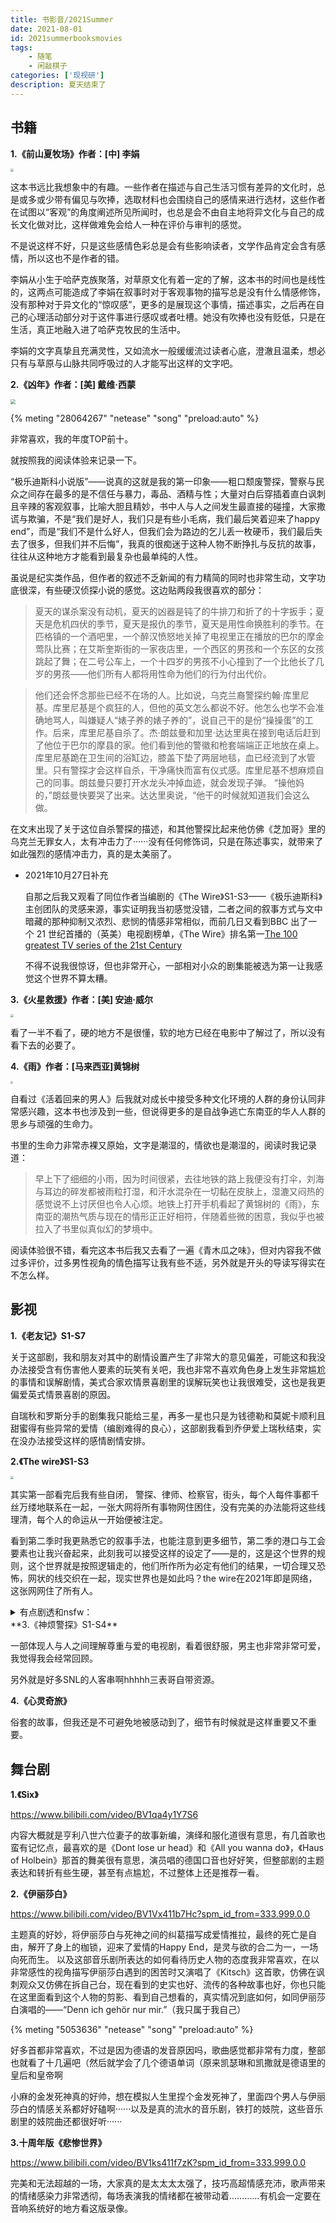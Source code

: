 ```yaml
---
title: 书影音/2021Summer
date: 2021-08-01 
id: 2021summerbooksmovies
tags:  
    - 随笔
    - 闲敲棋子
categories: ['现视研']
description: 夏天结束了
---
```


## <span id="inline-toc">书籍</span>



**1.《前山夏牧场》作者：[中] 李娟**

<img src="https://images-na.ssl-images-amazon.com/images/S/compressed.photo.goodreads.com/books/1528976666i/28630101.jpg" style="zoom:33%;" />

这本书远比我想象中的有趣。一些作者在描述与自己生活习惯有差异的文化时，总是或多或少带有偏见与吹捧，选取材料也会围绕自己的感情来进行选材，这些作者在试图以“客观”的角度阐述所见所闻时，也总是会不由自主地将异文化与自己的成长文化做对比，这样做难免会给人一种在评价与审判的感觉。

不是说这样不好，只是这些感情色彩总是会有些影响读者，文学作品肯定会含有感情，所以这也不是作者的错。

李娟从小生于哈萨克族聚落，对草原文化有着一定的了解，这本书的时间也是线性的，这两点可能造成了李娟在叙事时对于客观事物的描写总是没有什么情感修饰，没有那种对于异文化的“惊叹感”，更多的是展现这个事情，描述事实，之后再在自己的心理活动部分对于这件事进行感叹或者吐槽。她没有吹捧也没有贬低，只是在生活，真正地融入进了哈萨克牧民的生活中。

李娟的文字真挚且充满灵性，又如流水一般缓缓流过读者心底，澄澈且温柔，想必只有与草原与山脉共同呼吸过的人才能写出这样的文字吧。

**2.《凶年》作者：[美] 戴维·西蒙**

<img src="https://images-na.ssl-images-amazon.com/images/S/compressed.photo.goodreads.com/books/1482735783i/33584121.jpg" style="zoom: 50%;" />

{% meting "28064267" "netease" "song"  "preload:auto" %}

非常喜欢，我的年度TOP前十。

就按照我的阅读体验来记录一下。

“极乐迪斯科小说版”——说真的这就是我的第一印象——粗口颓废警探，警察与民众之间存在最多的是不信任与暴力，毒品、酒精与性；大量对白后穿插着直白讽刺且辛辣的客观叙事，比喻大胆且精妙，书中人与人之间发生最直接的碰撞，大家撒谎与欺骗，不是“我们是好人，我们只是有些小毛病，我们最后笑着迎来了happy end”，而是“我们不是什么好人，但我们会为路边的乞儿丢一枚硬币，我们最后失去了很多，但我们并不后悔”，我真的很痴迷于这种人物不断挣扎与反抗的故事，往往从这种地方才能看到最复杂也最单纯的人性。

虽说是纪实类作品，但作者的叙述不乏新闻的有力精简的同时也非常生动，文字功底很深，有些硬汉侦探小说的感觉。这边贴两段我很喜欢的部分：

> 夏天的谋杀案没有动机，夏天的凶器是钝了的牛排刀和折了的十字扳手；夏天是危机四伏的季节，夏天是报仇的季节，夏天是用性命换胜利的季节。在匹格镇的一个酒吧里，一个醉汉愤怒地关掉了电视里正在播放的巴尔的摩金莺队比赛；在艾斯奎斯街的一家夜店里，一个西区的男孩和一个东区的女孩跳起了舞；在二号公车上，一个十四岁的男孩不小心撞到了一个比他长了几岁的男孩——他们所有人都将用性命为他们的行为付出代价。
>

> 他们还会怀念那些已经不在场的人。比如说，乌克兰裔警探约翰·库里尼基。库里尼基是个疯狂的人，但他的英文怎么都说不好。他怎么也学不会准确地骂人，叫嫌疑人“婊子养的婊子养的”，说自己干的是份“操操蛋”的工作。后来，库里尼基自杀了。杰·朗兹曼和加里·达达里奥在接到电话后赶到了他位于巴尔的摩县的家。他们看到他的警徽和枪套端端正正地放在桌上。库里尼基跪在卫生间的浴缸边，膝盖下垫了两层地毯，血已经流到了水管里。只有警探才会这样自杀，干净痛快而富有仪式感。库里尼基不想麻烦自己的同事。朗兹曼只要打开水龙头冲掉血迹，就会发现子弹。
> “操他妈的，”朗兹曼快要哭了出来。达达里奥说，“他干的时候就知道我们会这么做。

在文末出现了关于这位自杀警探的描述，和其他警探比起来他仿佛《芝加哥》里的乌克兰无罪女人，太有冲击力了······没有任何修饰词，只是在陈述事实，就带来了如此强烈的感情冲击力，真的是太美丽了。

- 2021年10月27日补充

  自那之后我又观看了同位作者当编剧的《The Wire》S1-S3——《极乐迪斯科》主创团队的灵感来源，事实证明我当初感觉没错，二者之间的叙事方式与文中暗藏的那种抑制又浓烈、悲悯的情感非常相似，而前几日又看到BBC 出了一个 21 世纪首播的（英美）电视剧榜单，《The Wire》排名第一[The 100 greatest TV series of the 21st Century](https://www.bbc.com/culture/article/20211015-the-100-greatest-tv-series-of-the-21st-century)	

  不得不说我很惊讶，但也非常开心，一部相对小众的剧集能被选为第一让我感觉这个世界不算太糟。

**3.《火星救援》作者：[美] 安迪·威尔**

<img src="https://images-na.ssl-images-amazon.com/images/S/compressed.photo.goodreads.com/books/1445005538i/27216931.jpg" style="zoom: 33%;" />

看了一半不看了，硬的地方不是很懂，软的地方已经在电影中了解过了，所以没有看下去的必要了。

**4.《雨》作者：[马来西亚]黄锦树**

<img src="https://images-na.ssl-images-amazon.com/images/S/compressed.photo.goodreads.com/books/1531447136i/40795949.jpg" style="zoom: 25%;" />

自看过《活着回来的男人》后我就对成长中接受多种文化环境的人群的身份认同非常感兴趣，这本书也涉及到一些，但说得更多的是自战争逃亡东南亚的华人人群的思乡与顽强的生命力。

书里的生命力非常赤裸又原始，文字是潮湿的，情欲也是潮湿的，阅读时我记录道：

> 早上下了细细的小雨，因为时间很紧，去往地铁的路上我便没有打伞，刘海与耳边的碎发都被雨粒打湿，和汗水混杂在一切黏在皮肤上，湿漉又闷热的感觉说不上讨厌但也令人心烦。地铁上打开手机看起了黄锦树的《雨》，东南亚的潮热气质与现在的情形正正好相符，伴随着些微的困意，我似乎也被拉入了书里似真似幻的梦境中。

阅读体验很不错，看完这本书后我又去看了一遍《青木瓜之味》，但对内容我不做过多评价，过多男性视角的情色描写让我有些不适，另外就是开头的导读写得实在不怎么样。



## <span id="inline-toc">影视</span>

**1.《老友记》S1-S7**

关于这部剧，我和朋友对其中的剧情设置产生了非常大的意见偏差，可能这和我没办法接受含有伤害他人要素的玩笑有关吧，我也非常不喜欢角色身上发生非常尴尬的事情和误解剧情，美式合家欢情景喜剧里的误解玩笑也让我很难受，这也是我更偏爱英式情景喜剧的原因。

自瑞秋和罗斯分手的剧集我只能给三星，再多一星也只是为钱德勒和莫妮卡顺利且甜蜜得有些异常的爱情（编剧难得的良心），这部剧我看到乔伊爱上瑞秋结束，实在没办法接受这样的感情剧情安排。

**2.《The wire》S1-S3**

<img src="https://www.cultjer.com/img/ug_photo/2016_06/73831020160612101725.jpg" style="zoom: 33%;" />

其实第一部看完后我有些自闭， 警探、律师、检察官，街头，每个人每件事都千丝万缕地联系在一起，一张大网将所有事物网住困住，没有完美的办法能将这些线理清，每个人的命运从一开始便被注定。

看到第二季时我更熟悉它的叙事手法，也能注意到更多细节，第二季的港口与工会要素也让我兴奋起来，此刻我可以接受这样的设定了——是的，这是这个世界的规则，这个世界就是按照逻辑走的，他们所作所为必定有他们的结果，一切合理又恐怖，网状的线交织在一起，现实世界也是如此吗？the wire在2021年即是网络，这张网网住了所有人。


<details>
<summary>有点剧透和nsfw：</summary>
男主真的hso，他看到队员因为自己受伤入院时因为自责和不适吐了出来······一个在感情上没有担当的人却如此有责任心，自责与懊悔让他产生了生理性不适，一个游刃有余的人在此刻展现了他的脆弱，真的好色啊······我是第一次理解了guro向作品人群爱好者的感受。
</details>
**3.《神烦警探》S1-S4**

一部体现人与人之间理解尊重与爱的电视剧，看着很舒服，男主也非常非常可爱，我觉得我会经常回顾。

另外就是好多SNL的人客串啊hhhhh三表哥自带资源。

**4.《心灵奇旅》**

俗套的故事，但我还是不可避免地被感动到了，细节有时候就是这样重要又不重要。

## <span id="inline-toc">舞台剧</span>

**1.《Six》**

https://www.bilibili.com/video/BV1qa4y1Y7S6

内容大概就是亨利八世六位妻子的故事新编，演绎和服化道很有意思，有几首歌也蛮有记忆点，最喜欢的是《Dont lose ur head》和《All you wanna do》，《Haus of Holbein》那首的舞美很有意思，演员唱的德国口音也好好笑，但整部剧的主题表达和转折有些生硬，甚至有点尴尬，不过整体上还是推荐一看。

**2.《伊丽莎白》**

https://www.bilibili.com/video/BV1Vx411b7Hc?spm_id_from=333.999.0.0

主题真的好妙，将伊丽莎白与死神之间的纠葛描写成爱情推拉，最终的死亡是自由，解开了身上的枷锁，迎来了爱情的Happy End，是灵与欲的合二为一，一场向死而生。
以及这部音乐剧所表达的如何看待历史人物的态度我非常喜欢，在以非常感性的视角描写伊丽莎白遇到的困苦时又演唱了《Kitsch》这首歌，仿佛在讽刺观众又仿佛在拆自己台，现在看到的史实也好、流传的各种故事也好，你也只能在这里面看到这个人物的剪影、看到自己想看的，真实情况到底如何，如同伊丽莎白演唱的——“Denn ich gehör nur mir.”（我只属于我自己）

{% meting "5053636" "netease" "song"  "preload:auto" %}

好多首都非常喜欢，不过是因为德语的发音原因吗，歌曲感觉都非常有力度，整部也就看了十几遍吧（然后就学会了几个德语单词（原来凯瑟琳和凯撒就是德语里的皇后和皇帝啊

小麻的金发死神真的好帅，想在模拟人生里捏个金发死神了，里面四个男人与伊丽莎白的情感关系都好好磕啊······以及是真的流水的音乐剧，铁打的妓院，这些音乐剧里的妓院曲还都很好听······

**3.十周年版《悲惨世界》**

https://www.bilibili.com/video/BV1ks411f7zK?spm_id_from=333.999.0.0

完美和无法超越的一场，大家真的是太太太太强了，技巧高超情感充沛，歌声带来的情绪感染力非常透彻，每场表演我的情绪都在被带动着…………有机会一定要在音响系统好的地方看这版录像。
